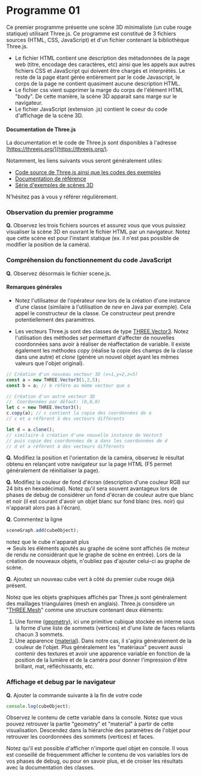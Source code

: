 # Programme 01

Ce premier programme présente une scène 3D minimaliste (un cube rouge statique) utilisant Three.js. Ce programme est constitué de 3 fichiers sources (HTML, CSS, JavaScript) et d'un fichier contenant la bibliothèque Three.js.

* Le fichier HTML contient une description des métadonnées de la page web (titre, encodage des caractères, etc) ainsi que les appels aux autres fichiers CSS et JavaScript qui doivent être chargés et interprétés. Le reste de la page étant gérée entièrement par le code Javascript, le corps de la page ne contient quasiment aucune description HTML.
* Le fichier css vient supprimer la marge du corps de l'élément HTML "body". De cette manière, la scène 3D apparait sans marge sur le navigateur.
* Le fichier JavaScript (extension .js) contient le coeur du code d'affichage de la scène 3D.


#### Documentation de Three.js

La documentation et le code de Three.js sont disponibles à l'adresse [https://threejs.org/](https://threejs.org/).

Notamment, les liens suivants vous seront généralement utiles:
* [Code source de Three.js ainsi que les codes des exemples](https://github.com/mrdoob/three.js/)
* [Documentation de référence](https://threejs.org/docs/index.html#manual/introduction/Creating-a-scene)
* [Série d'exemples de scènes 3D](https://threejs.org/examples/)

N'hésitez pas à vous y référer régulièrement.

### Observation du premier programme

__Q.__ Observez les trois fichiers sources et assurez vous que vous puissiez visualiser la scène 3D en ouvrant le fichier HTML par un navigateur. Notez que cette scène est pour l'instant statique (ex. il n'est pas possible de modifier la position de la caméra).

### Compréhension du fonctionnement du code JavaScript

__Q.__ Observez désormais le fichier scene.js.

#### Remarques générales

* Notez l'utilisateur de l'opérateur _new_ lors de la création d'une instance d'une classe (similaire à l'utilisation de _new_ en Java par exemple). Cela appel le constructeur de la classe. Ce constructeur peut prendre potentiellement des paramètres.

* Les vecteurs Three.js sont des classes de type [THREE.Vector3](https://threejs.org/docs/#api/math/Vector3). Notez l'utilisation des méthodes _set_ permettant d'affecter de nouvelles coordonnées sans avoir à réaliser de réaffectation de variable.
Il existe également les méthodes _copy_ (réalise la copie des champs de la classe dans une autre) et _clone_ (génère un nouvel objet ayant les mêmes valeurs que l'objet original).

```JavaScript
// Création d'un nouveau vecteur 3D (x=1,y=2,z=5)
const a = new THREE.Vector3(1,2,5);
const b = a; // b réfère au même vecteur que a

// Création d'un autre vecteur 3D
//  Coordonnées par défaut: (0,0,0)
let c = new THREE.Vector3();
c.copy(a); // c contient la copie des coordonnées de a
// c et a réfèrent à des vecteurs différents

let d = a.clone();
// similaire à création d'une nouvelle instance de Vector3
// puis copie des coordonnées de a dans les coordonnées de d
// d et a réfèrent à des vecteurs différents
```


__Q.__ Modifiez la position et l'orientation de la caméra, observez le résultat obtenu en relançant votre navigateur sur la page HTML (F5 permet généralement de réinitialiser la page).

__Q.__ Modifiez la couleur de fond d'écran (description d'une couleur RGB sur 24 bits en hexadécimal). Notez qu'il sera souvent avantageux lors de phases de debug de considérer un fond d'écran de couleur autre que blanc et noir (il est courant d'avoir un objet blanc sur fond blanc (res. noir) qui n'apparait alors pas à l'écran).

__Q.__ Commentez la ligne
```javascript
sceneGraph.add(cubeObject);
```
notez que le cube n'apparait plus <br/>
=> Seuls les éléments ajoutés au graphe de scène sont affichés (le moteur de rendu ne considérant que le graphe de scène en entrée). Lors de la création de nouveaux objets, n'oubliez pas d'ajouter celui-ci au graphe de scène.

__Q.__ Ajoutez un nouveau cube vert à côté du premier cube rouge déjà présent.

Notez que les objets graphiques affichés par Three.js sont généralement des maillages triangulaires (mesh en anglais). Three.js considère un "[THREE.Mesh](https://threejs.org/docs/#api/objects/Mesh)" comme une structure contenant deux éléments:
  1. Une forme ([geometry](https://threejs.org/docs/#api/core/Geometry)), ici une primitive cubique stockée en interne sous la forme d'une liste de sommets (vertices) et d'une liste de faces reliants chacun 3 sommets.
  1. Une apparence ([material](https://threejs.org/docs/#api/materials/Material)). Dans notre cas, il s'agira généralement de la couleur de l'objet. Plus généralement les "matériaux" peuvent aussi contenir des textures et avoir une apparence variable en fonction de la position de la lumière et de la caméra pour donner l'impression d'être brillant, mat, réfléchissants, etc.


### Affichage et debug par le navigateur

__Q.__ Ajouter la commande suivante à la fin de votre code

```Javascript
console.log(cubeObject);
```
Observez le contenu de cette variable dans la console. Notez que vous pouvez retrouver la partie "geometry" et "material" à partir de cette visualisation.
Descendez dans la hiérarchie des paramètres de l'objet pour retrouver les coordonnées des sommets (vertices) et faces.

Notez qu'il est possible d'afficher n'importe quel objet en console. Il vous est conseillé de fréquemment afficher le contenu de vos variables lors de vos phases de debug, ou pour en savoir plus, et de croiser les résultats avec la documentation des classes.
